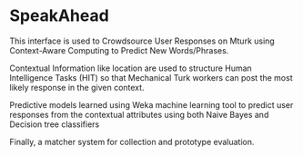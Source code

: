 SpeakAhead
==========


This interface is used to Crowdsource User Responses on Mturk using Context-Aware Computing 
to Predict New Words/Phrases.

Contextual Information like location are used to structure Human Intelligence Tasks (HIT)
so that Mechanical Turk workers can post the most likely response in the given context. 

Predictive models learned using Weka machine learning tool to predict user responses from the 
contextual attributes using both Naive Bayes and Decision tree classifiers 

Finally, a matcher system for collection and prototype evaluation.
